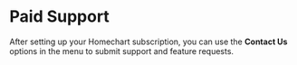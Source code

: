 # Paid Support

After setting up your Homechart subscription, you can use the **Contact Us** options in the menu to submit support and feature requests.
